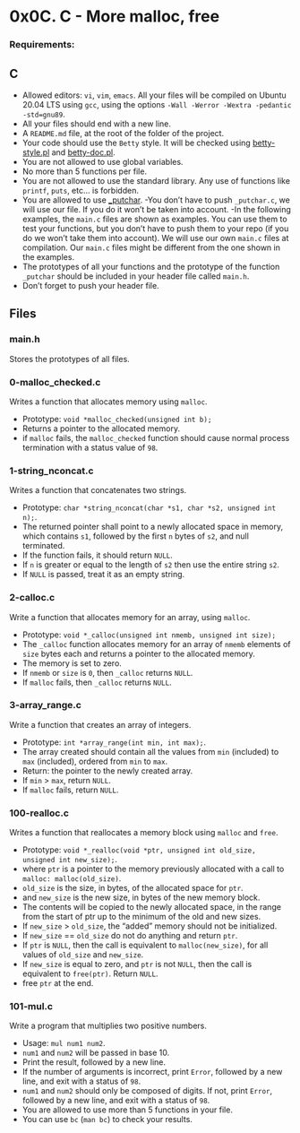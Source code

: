 # 0x0C. C - More malloc, free

### Requirements:
## C
- Allowed editors: `vi`, `vim`, `emacs`.
All your files will be compiled on Ubuntu 20.04 LTS using `gcc`, using the options `-Wall -Werror -Wextra -pedantic -std=gnu89`.
- All your files should end with a new line.
- A `README.md` file, at the root of the folder of the project.
- Your code should use the `Betty` style. It will be checked using [betty-style.pl](https://github.com/holbertonschool/Betty/blob/master/betty-style.pl) and [betty-doc.pl](https://github.com/holbertonschool/Betty/blob/master/betty-doc.pl).
- You are not allowed to use global variables.
- No more than 5 functions per file.
- You are not allowed to use the standard library. Any use of functions like `printf`, `puts`, etc… is forbidden.
- You are allowed to use [_putchar](https://github.com/holbertonschool/_putchar.c/blob/master/_putchar.c).
 -You don’t have to push `_putchar.c`, we will use our file. If you do it won’t be taken into account.
 -In the following examples, the `main.c` files are shown as examples. You can use them to test your functions, but you don’t have to push them to your repo (if you do we won’t take them into account). We will use our own `main.c` files at compilation. Our `main.c` files might be different from the one shown in the examples.
- The prototypes of all your functions and the prototype of the function `_putchar` should be included in your header file called `main.h`.
- Don’t forget to push your header file.

## Files
### main.h
Stores the prototypes of all files.

### 0-malloc_checked.c
Writes a function that allocates memory using `malloc`.
- Prototype: `void *malloc_checked(unsigned int b);`
- Returns a pointer to the allocated memory.
- if `malloc` fails, the `malloc_checked` function should cause normal process termination with a status value of `98`.

### 1-string_nconcat.c
Writes a function that concatenates two strings.
- Prototype: `char *string_nconcat(char *s1, char *s2, unsigned int n);`.
- The returned pointer shall point to a newly allocated space in memory, which contains `s1`, followed by the first `n` bytes of `s2`, and null terminated.
- If the function fails, it should return `NULL`.
- If `n` is greater or equal to the length of `s2` then use the entire string `s2`.
- If `NULL` is passed, treat it as an empty string.

### 2-calloc.c
Write a function that allocates memory for an array, using `malloc`.
- Prototype: `void *_calloc(unsigned int nmemb, unsigned int size);`
- The `_calloc` function allocates memory for an array of `nmemb` elements of `size` bytes each and returns a pointer to the allocated memory.
- The memory is set to zero.
- If `nmemb` or `size` is `0`, then `_calloc` returns `NULL`.
- If `malloc` fails, then `_calloc` returns `NULL`.

### 3-array_range.c
Write a function that creates an array of integers.
- Prototype: `int *array_range(int min, int max);`.
- The array created should contain all the values from `min` (included) to `max` (included), ordered from `min` to `max`.
- Return: the pointer to the newly created array.
- If `min` > `max`, return `NULL`.
- If `malloc` fails, return `NULL`.

### 100-realloc.c
Writes a function that reallocates a memory block using `malloc` and `free`.
- Prototype: `void *_realloc(void *ptr, unsigned int old_size, unsigned int new_size);`.
- where `ptr` is a pointer to the memory previously allocated with a call to `malloc: malloc(old_size)`.
- `old_size` is the size, in bytes, of the allocated space for `ptr`.
- and `new_size` is the new size, in bytes of the new memory block.
- The contents will be copied to the newly allocated space, in the range from the start of ptr up to the minimum of the old and new sizes.
- If `new_size` > `old_size`, the “added” memory should not be initialized.
- If `new_size` == `old_size` do not do anything and return `ptr`.
- If `ptr` is `NULL`, then the call is equivalent to `malloc(new_size)`, for all values of `old_size` and `new_size`.
- If `new_size` is equal to zero, and `ptr` is not `NULL`, then the call is equivalent to `free(ptr)`. Return `NULL`.
- free `ptr` at the end.

### 101-mul.c
Write a program that multiplies two positive numbers.
- Usage: `mul num1 num2`.
- `num1` and `num2` will be passed in base 10.
- Print the result, followed by a new line.
- If the number of arguments is incorrect, print `Error`, followed by a new line, and exit with a status of `98`.
- `num1` and `num2` should only be composed of digits. If not, print `Error`, followed by a new line, and exit with a status of `98`.
- You are allowed to use more than 5 functions in your file.
- You can use `bc` (`man bc`) to check your results.

